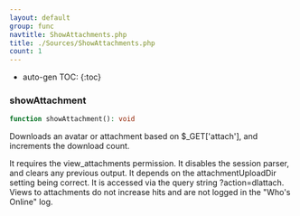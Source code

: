 ```yaml
---
layout: default
group: func
navtitle: ShowAttachments.php
title: ./Sources/ShowAttachments.php
count: 1
---
```

* auto-gen TOC:
{:toc}
### showAttachment

```php
function showAttachment(): void
```
Downloads an avatar or attachment based on $_GET['attach'], and increments the download count.

It requires the view_attachments permission.
It disables the session parser, and clears any previous output.
It depends on the attachmentUploadDir setting being correct.
It is accessed via the query string ?action=dlattach.
Views to attachments do not increase hits and are not logged in the "Who's Online" log.

